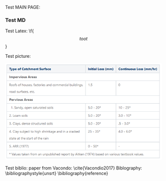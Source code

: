 Test MAIN PAGE:

### Test MD

Test Latex: \f{$$toot$$}

Test picture:

![ILCL-table](ILCL-values.png)


Test biblio:
paper from Vacondo: \cite{Vacondio2017}
Biblography:
\bibliographystyle{unsrt}
\bibliography{reference}